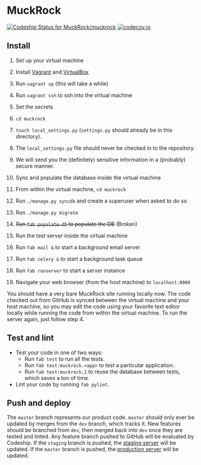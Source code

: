 # MuckRock

[![Codeship Status for MuckRock/muckrock][codeship-img]][codeship]
[![codecov.io](codecov-img)](codecov)

## Install

1. Set up your virtual machine
  1. Install [Vagrant][vagrant] and [VirtualBox][virtualbox]
  2. Run `vagrant up` (this will take a while)
  3. Run `vagrant ssh` to ssh into the virtual machine

2. Set the secrets
  1. `cd muckrock`
  2. `touch local_settings.py` (`settings.py` should already be in this directory).
  2. The `local_settings.py` file should never be checked in to the repository.
  3. We will send you the (definitely) sensitive information in a (probably) secure manner.

3. Sync and populate the database inside the virtual machine
  1. From within the virtual machine, `cd muckrock`
  2. Run `./manage.py syncdb` and create a superuser when asked to do so
  3. Run `./manage.py migrate`
  4. ~~Run `fab populate-db` to populate the DB~~ (Broken)

4. Run the test server inside the virtual machine
  1. Run `fab mail &` to start a background email server
  2. Run `fab celery &` to start a background task queue
  3. Run `fab runserver` to start a server instance
  4. Navigate your web browser (from the host machine) to `localhost:8000`

You should have a very bare MuckRock site running locally now.
The code checked out from GitHub is synced between the virtual machine and your host machine, so you may edit the code using your favorite text editor locally while running the code from within the virtual machine. To run the server again, just follow step 4.

## Test and lint

* Test your code in one of two ways:
    * Run `fab test` to run all the tests.
    * Run `fab test:muckrock.<app>` to test a particular application.
    * Run `fab test:muckrock,1` to reuse the database between tests, which saves a ton of time.
* Lint your code by running `fab pylint`.

## Push and deploy

The `master` branch represents our product code. `master` should only ever be updated by merges from the `dev` branch, which tracks it. New features should be branched from `dev`, then merged back into `dev` once they are tested and linted. Any feature branch pushed to GitHub will be evaluated by Codeship. If the `staging` branch is pushed, the [staging server][staging] will be updated. If the `master` branch is pushed, the [production server][production] will be updated.

[codeship]: https://codeship.com/projects/52228
[codeship-img]: https://codeship.com/projects/c14392c0-630c-0132-1e4c-4ad47cf4b99f/status?branch=master
[staging]: http://muckrock-staging.herokuapp.com
[production]: https://www.muckrock.com
[vagrant]: https://www.vagrantup.com/downloads.html
[virtualbox]: https://www.virtualbox.org
[codecov-img]:https://codecov.io/github/MuckRock/muckrock/coverage.svg?token=SBg37XM3j1&branch=master
[codecov]: https://codecov.io/github/MuckRock/muckrock?branch=master

